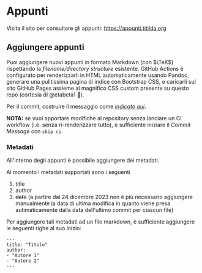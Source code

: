 # Appunti

Visita il sito per consultare gli appunti: https://appunti.titilda.org

## Aggiungere appunti

Puoi aggiungere nuovi appunti in formato Markdown (con $\TeX$) rispettando la *filename/directory structure* esistente. GitHub Actions è configurato per renderizzarli in HTML automaticamente usando Pandoc, generare una pulitissima pagina di indice con Bootstrap CSS, e caricarli sul sito GitHub Pages assieme al magnifico CSS custom presente su questo repo (cortesia di @etabeta1 🙌).

Per il commit, costruire il messaggio come [*indicato qui*](https://www.conventionalcommits.org/en/v1.0.0/).

**NOTA:** se vuoi apportare modifiche al repository senza lanciare un CI workflow (i.e. senza ri-renderizzare tutto), è sufficiente iniziare il *Commit Message* con `skip ci`.

### Metadati

All'interno degli appunti è possibile aggiungere dei metadati.

Al momento i metadati supportati sono i seguenti

1. title
2. author
3. ~~date~~ (a partire dal 24 dicembre 2023 non è più necessario aggiungere manualmente la data di ultima modifica in quanto viene presa autimaticamente dalla data dell'ultimo commit per ciascun file)

Per aggiungere tali metadati ad un file markdown, è sufficiente aggiungere le seguenti righe al suo inizio:

    ---
    title: "Titolo"
    author:
    - "Autore 1"
    - "Autore 2"
    ---
